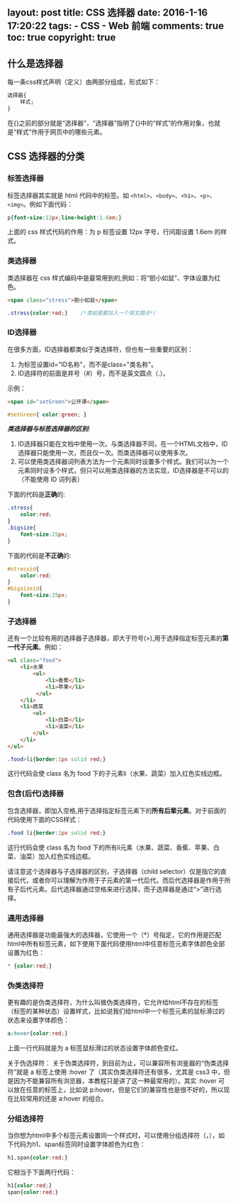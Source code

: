 layout: post
title: CSS 选择器
date: 2016-1-16 17:20:22
tags: 
	- CSS
	- Web 前端
comments: true
toc: true
copyright: true
---

## 什么是选择器 ##

每一条css样式声明（定义）由两部分组成，形式如下：
```CSS
选择器{
    样式;
}
```
在{}之前的部分就是“选择器”，“选择器”指明了{}中的“样式”的作用对象，也就是“样式”作用于网页中的哪些元素。

<!--more-->

## CSS 选择器的分类 ##

### **标签选择器** ###
标签选择器其实就是 html 代码中的标签。如 `<html>`、`<body>`、`<h1>`、`<p>`、`<img>`。例如下面代码：
```CSS
p{font-size:12px;line-height:1.6em;}
```
上面的 css 样式代码的作用：为 p 标签设置 12px 字号，行间距设置 1.6em 的样式。

### **类选择器** ###
类选择器在 css 样式编码中是最常用到的,例如：将“胆小如鼠”、字体设置为红色。
```html
<span class="stress">胆小如鼠</span>
```
```CSS
.stress{color:red;}    /*类前面要加入一个英文圆点*/
```

### **ID选择器** ###
在很多方面，ID选择器都类似于类选择符，但也有一些重要的区别：
1. 为标签设置id="ID名称"，而不是class="类名称"。
2. ID选择符的前面是井号（#）号，而不是英文圆点（.）。

示例：
```html
<span id="setGreen">公开课</span>
```
```CSS
#setGreen{ color:green; }
```

***类选择器与标签选择器的区别:***
1. ID选择器只能在文档中使用一次。与类选择器不同，在一个HTML文档中，ID选择器只能使用一次，而且仅一次。而类选择器可以使用多次。
2. 可以使用类选择器词列表方法为一个元素同时设置多个样式。我们可以为一个元素同时设多个样式，但只可以用类选择器的方法实现，ID选择器是不可以的（不能使用 ID 词列表）

下面的代码是**正确**的:
```CSS
.stress{
    color:red;
}
.bigsize{
    font-size:25px;
}
```
下面的代码是**不正确**的:
```CSS
#stressid{
    color:red;
}
#bigsizeid{
    font-size:25px;
}
```

### **子选择器** ###
还有一个比较有用的选择器子选择器，即大于符号(>),用于选择指定标签元素的**第一代子元素**。例如：
```html
<ul class="food">
    <li>水果
        <ul>
            <li>香蕉</li>
            <li>苹果</li>
         </ul>
    </li>
    <li>蔬菜
        <ul>
            <li>白菜</li>
            <li>油菜</li>
        </ul>
    </li>
</ul>
```
```CSS
.food>li{border:1px solid red;}
```
这行代码会使 class 名为 food 下的子元素li（水果、蔬菜）加入红色实线边框。

### **包含(后代)选择器** ###
包含选择器，即加入空格,用于选择指定标签元素下的**所有后辈元素**。对于前面的代码使用下面的CSS样式：
```CSS
.food li{border:1px solid red;}
```
这行代码会使 class 名为 food 下的所有li元素（水果、蔬菜、香蕉、苹果、白菜、油菜）加入红色实线边框。

请注意这个选择器与子选择器的区别，子选择器（child selector）仅是指它的直接后代，或者你可以理解为作用于子元素的第一代后代。而后代选择器是作用于所有子后代元素。后代选择器通过空格来进行选择，而子选择器是通过“>”进行选择。

### **通用选择器** ###
通用选择器是功能最强大的选择器，它使用一个（*）号指定，它的作用是匹配html中所有标签元素，如下使用下面代码使用html中任意标签元素字体颜色全部设置为红色：
```css
* {color:red;}
```

### **伪类选择符** ###
更有趣的是伪类选择符，为什么叫做伪类选择符，它允许给html不存在的标签（标签的某种状态）设置样式，比如说我们给html中一个标签元素的鼠标滑过的状态来设置字体颜色：
```css
a:hover{color:red;}
```
上面一行代码就是为 a 标签鼠标滑过的状态设置字体颜色变红。

关于伪选择符：
关于伪类选择符，到目前为止，可以兼容所有浏鉴器的“伪类选择符”就是 a 标签上使用 :hover 了（其实伪类选择符还有很多，尤其是 css3 中，但是因为不能兼容所有浏览器，本教程只是讲了这一种最常用的）。其实 :hover 可以放在任意的标签上，比如说 p:hover，但是它们的兼容性也是很不好的，所以现在比较常用的还是 a:hover 的组合。

### **分组选择符** ###
当你想为html中多个标签元素设置同一个样式时，可以使用分组选择符（，），如下代码为h1、span标签同时设置字体颜色为红色：
```css
h1,span{color:red;}
```
它相当于下面两行代码：
```css
h1{color:red;}
span{color:red;}
```